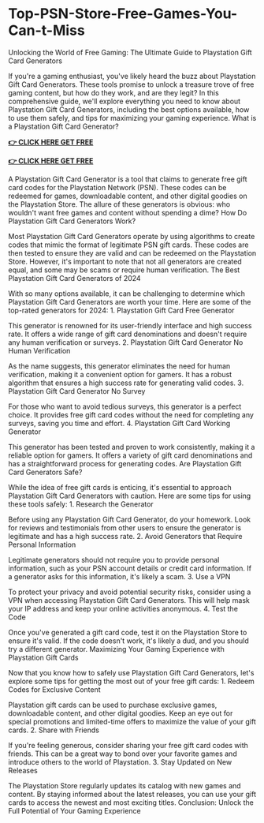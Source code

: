 # Top-PSN-Store-Free-Games-You-Can-t-Miss
Unlocking the World of Free Gaming: The Ultimate Guide to Playstation Gift Card Generators

If you're a gaming enthusiast, you've likely heard the buzz about Playstation Gift Card Generators. These tools promise to unlock a treasure trove of free gaming content, but how do they work, and are they legit? In this comprehensive guide, we'll explore everything you need to know about Playstation Gift Card Generators, including the best options available, how to use them safely, and tips for maximizing your gaming experience. What is a Playstation Gift Card Generator?


**[👉 CLICK HERE GET FREE](https://usaofferzon.com/psn)**



**[👉 CLICK HERE GET FREE](https://usaofferzon.com/giftcard)**

A Playstation Gift Card Generator is a tool that claims to generate free gift card codes for the Playstation Network (PSN). These codes can be redeemed for games, downloadable content, and other digital goodies on the Playstation Store. The allure of these generators is obvious: who wouldn't want free games and content without spending a dime? How Do Playstation Gift Card Generators Work?

Most Playstation Gift Card Generators operate by using algorithms to create codes that mimic the format of legitimate PSN gift cards. These codes are then tested to ensure they are valid and can be redeemed on the Playstation Store. However, it's important to note that not all generators are created equal, and some may be scams or require human verification. The Best Playstation Gift Card Generators of 2024

With so many options available, it can be challenging to determine which Playstation Gift Card Generators are worth your time. Here are some of the top-rated generators for 2024: 1. Playstation Gift Card Free Generator

This generator is renowned for its user-friendly interface and high success rate. It offers a wide range of gift card denominations and doesn't require any human verification or surveys. 2. Playstation Gift Card Generator No Human Verification

As the name suggests, this generator eliminates the need for human verification, making it a convenient option for gamers. It has a robust algorithm that ensures a high success rate for generating valid codes. 3. Playstation Gift Card Generator No Survey

For those who want to avoid tedious surveys, this generator is a perfect choice. It provides free gift card codes without the need for completing any surveys, saving you time and effort. 4. Playstation Gift Card Working Generator

This generator has been tested and proven to work consistently, making it a reliable option for gamers. It offers a variety of gift card denominations and has a straightforward process for generating codes. Are Playstation Gift Card Generators Safe?

While the idea of free gift cards is enticing, it's essential to approach Playstation Gift Card Generators with caution. Here are some tips for using these tools safely: 1. Research the Generator

Before using any Playstation Gift Card Generator, do your homework. Look for reviews and testimonials from other users to ensure the generator is legitimate and has a high success rate. 2. Avoid Generators that Require Personal Information

Legitimate generators should not require you to provide personal information, such as your PSN account details or credit card information. If a generator asks for this information, it's likely a scam. 3. Use a VPN

To protect your privacy and avoid potential security risks, consider using a VPN when accessing Playstation Gift Card Generators. This will help mask your IP address and keep your online activities anonymous. 4. Test the Code

Once you've generated a gift card code, test it on the Playstation Store to ensure it's valid. If the code doesn't work, it's likely a dud, and you should try a different generator. Maximizing Your Gaming Experience with Playstation Gift Cards

Now that you know how to safely use Playstation Gift Card Generators, let's explore some tips for getting the most out of your free gift cards: 1. Redeem Codes for Exclusive Content

Playstation gift cards can be used to purchase exclusive games, downloadable content, and other digital goodies. Keep an eye out for special promotions and limited-time offers to maximize the value of your gift cards. 2. Share with Friends

If you're feeling generous, consider sharing your free gift card codes with friends. This can be a great way to bond over your favorite games and introduce others to the world of Playstation. 3. Stay Updated on New Releases

The Playstation Store regularly updates its catalog with new games and content. By staying informed about the latest releases, you can use your gift cards to access the newest and most exciting titles. Conclusion: Unlock the Full Potential of Your Gaming Experience
